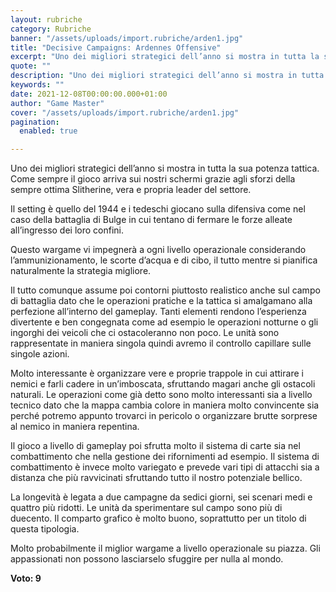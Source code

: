 ```yaml
---
layout: rubriche
category: Rubriche
banner: "/assets/uploads/import.rubriche/arden1.jpg"
title: "Decisive Campaigns: Ardennes Offensive"
excerpt: "Uno dei migliori strategici dell’anno si mostra in tutta la sua potenza tattica. Come sempre il gioco arriva sui nostri schermi grazie agli sforzi della sempre ottima Slitherine, vera e propria leader del settore. Il setting è quello del 1944 e i tedeschi giocano sulla difensiva come nel caso della battaglia di Bulge in cui [&hellip"
quote: ""
description: "Uno dei migliori strategici dell’anno si mostra in tutta la sua potenza tattica. Come sempre il gioco arriva sui nostri schermi grazie agli sforzi della sempre ottima Slitherine, vera e propria leader del settore. Il setting è quello del 1944 e i tedeschi giocano sulla difensiva come nel caso della battaglia di Bulge in cui [&hellip"
keywords: ""
date: 2021-12-08T00:00:00.000+01:00
author: "Game Master"
cover: "/assets/uploads/import.rubriche/arden1.jpg"
pagination:
  enabled: true

---
```


Uno dei migliori strategici dell’anno si mostra in tutta la sua potenza tattica. Come sempre il gioco arriva sui nostri schermi grazie agli sforzi della sempre ottima Slitherine, vera e propria leader del settore.

Il setting è quello del 1944 e i tedeschi giocano sulla difensiva come nel caso della battaglia di Bulge in cui tentano di fermare le forze alleate all’ingresso dei loro confini.

Questo wargame vi impegnerà a ogni livello operazionale considerando l’ammunizionamento, le scorte d’acqua e di cibo, il tutto mentre si pianifica naturalmente la strategia migliore.

Il tutto comunque assume poi contorni piuttosto realistico anche sul campo di battaglia dato che le operazioni pratiche e la tattica si amalgamano alla perfezione all’interno del gameplay. Tanti elementi rendono l’esperienza divertente e ben congegnata come ad esempio le operazioni notturne o gli ingorghi dei veicoli che ci ostacoleranno non poco. Le unità sono rappresentate in maniera singola quindi avremo il controllo capillare sulle singole azioni.

Molto interessante è organizzare vere e proprie trappole in cui attirare i nemici e farli cadere in un’imboscata, sfruttando magari anche gli ostacoli naturali. Le operazioni come già detto sono molto interessanti sia a livello tecnico dato che la mappa cambia colore in maniera molto convincente sia perché potremo appunto trovarci in pericolo o organizzare brutte sorprese al nemico in maniera repentina.

Il gioco a livello di gameplay poi sfrutta molto il sistema di carte sia nel combattimento che nella gestione dei rifornimenti ad esempio. Il sistema di combattimento è invece molto variegato e prevede vari tipi di attacchi sia a distanza che più ravvicinati sfruttando tutto il nostro potenziale bellico.

La longevità è legata a due campagne da sedici giorni, sei scenari medi e quattro più ridotti. Le unità da sperimentare sul campo sono più di duecento. Il comparto grafico è molto buono, soprattutto per un titolo di questa tipologia.

Molto probabilmente il miglior wargame a livello operazionale su piazza. Gli appassionati non possono lasciarselo sfuggire per nulla al mondo.

**Voto: 9** 